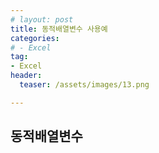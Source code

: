 ```yaml
---
# layout: post
title: 동적배열변수 사용예
categories:
# - Excel
tag:
- Excel
header:
  teaser: /assets/images/13.png

---
```

## 동적배열변수 
<script src="https://gist.github.com/nck2/1804875b8d14ff4cb9b58108ecce4c97.js"></script>
